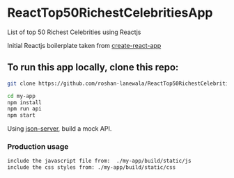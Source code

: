 # ReactTop50RichestCelebritiesApp
List of top 50 Richest Celebrities using Reactjs


Initial Reactjs boilerplate taken from [create-react-app](https://github.com/facebookincubator/create-react-app)

## To run this app locally, clone this repo:

```sh
git clone https://github.com/roshan-lanewala/ReactTop50RichestCelebritiesApp.git

cd my-app
npm install
npm run api
npm start
```

Using [json-server](https://github.com/typicode/json-server), build a mock API.

### Production usage
```sh
include the javascript file from:  ./my-app/build/static/js
include the css styles from: ./my-app/build/static/css
```
